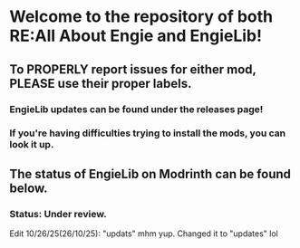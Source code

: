 # Welcome to the repository of both RE:All About Engie and EngieLib!
## To PROPERLY report issues for either mod, PLEASE use their proper labels.
### EngieLib updates can be found under the releases page!
### If you're having difficulties trying to install the mods, you can look it up.
## The status of EngieLib on Modrinth can be found below.
### Status: Under review.

Edit 10/26/25(26/10/25):
"updats" mhm yup. Changed it to "updates" lol
